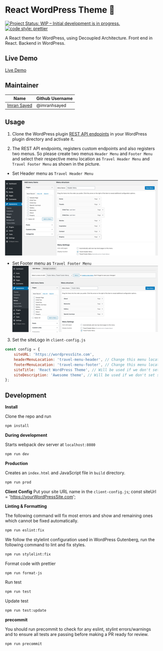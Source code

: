 # React WordPress Theme 🎨
[![Project Status: WIP – Initial development is in progress.](https://www.repostatus.org/badges/latest/wip.svg)](https://www.repostatus.org/#wip) [![code style: prettier](https://img.shields.io/badge/code_style-prettier-ff69b4.svg?style=flat-square)](https://github.com/prettier/prettier)

A React theme for WordPress, using Decoupled Architecture.
Front end in React.
Backend in WordPress.

## Live Demo
[Live Demo](https://react-wordpress-theme.netlify.app/)

## Maintainer

| Name                                                   | Github Username |
|--------------------------------------------------------|-----------------|
| [Imran Sayed](mailto:codeytek.academy@gmail.com)       |  @imranhsayed   |

## Usage

1. Clone the WordPress plugin [REST API endpoints](https://github.com/imranhsayed/rest-api-endpoints) in your WordPress
plugin directory and activate it.

2. The REST API endpoints, registers custom endpoints and also registers two menus. So please create two menus
`Header Menu` and `Footer Menu` and select their respective menu location as `Travel Header Menu` and `Travel Footer Menu`
as shown in the picture.

- Set Header menu as `Travel Header Menu`

![](demos/header-menu.png)

- Set Footer menu as `Travel Footer Menu`
![](demos/footer-menu.png)

3. Set the siteLogo in `client-config.js`

```javascript
const config = {
	siteURL: 'https://wordpressSite.com',
	headerMenuLocation: 'travel-menu-header', // Change this menu location name to another, if you would like a different menu to be used for header. 
	footerMenuLocation: 'travel-menu-footer', // Change this menu location name to another, if you would like a different menu to be used for footer.
	siteTitle: 'React WordPress Theme', // Will be used if we don't set site title from WordPress customizer.
	siteDescription: 'Awesome theme', // Will be used if we don't set site description from WordPress customizer.
};
```

## Development

**Install**

Clone the repo and run

```bash
npm install
```

**During development**

Starts webpack dev server at `localhost:8080`

```bash
npm run dev
```

**Production**

Creates an `index.html` and JavaScript file in `build` directory.

```bash
npm run prod
```

**Client Config**
Put your site URL name in the `client-config.js`;
const siteUrl = 'https://yourWordPressSite.com';

**Linting & Formatting**

The following command will fix most errors and show and remaining ones which cannot be fixed automatically.

```bash
npm run eslint:fix
```

We follow the stylelint configuration used in WordPress Gutenberg, run the following command to lint and fix styles.

```bash
npm run stylelint:fix
```

Format code with prettier

```bash
npm run format-js
```

Run test

```bash
npm run test
```

Update test

```bash
npm run test:update
```

**precommit**

You should run precommit to check for any eslint, stylint errors/warnings and to ensure all tests are passing before making a PR ready for review.

```bash
npm run precommit
```
